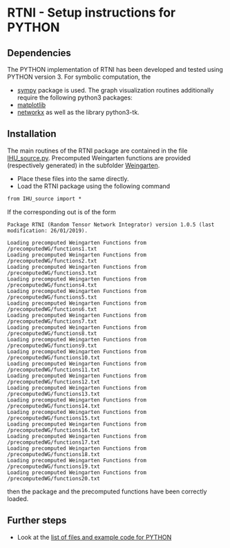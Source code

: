 # RTNI - Setup instructions for PYTHON

## Dependencies

The PYTHON implementation of RTNI has been developed and tested using PYTHON version 3. For symbolic computation, the
* [sympy](https://www.sympy.org/en/index.html) package is used. 
The graph visualization routines additionally require the following python3 packages:
* [matplotlib](https://matplotlib.org/)
* [networkx](https://networkx.github.io/)
as well as the library python3-tk.



## Installation

The main routines of the RTNI package are contained in the file [IHU_source.py](PYTHON/IHU_source.py). Precomputed Weingarten functions are provided (respectively generated) in the subfolder [Weingarten](PYTHON/Weingarten).

* Place these files into the same directly.
* Load the RTNI package using the following command

```markdown
from IHU_source import *
```

If the corresponding out is of the form
```
Package RTNI (Random Tensor Network Integrator) version 1.0.5 (last modification: 26/01/2019).

Loading precomputed Weingarten Functions from /precomputedWG/functions1.txt
Loading precomputed Weingarten Functions from /precomputedWG/functions2.txt
Loading precomputed Weingarten Functions from /precomputedWG/functions3.txt
Loading precomputed Weingarten Functions from /precomputedWG/functions4.txt
Loading precomputed Weingarten Functions from /precomputedWG/functions5.txt
Loading precomputed Weingarten Functions from /precomputedWG/functions6.txt
Loading precomputed Weingarten Functions from /precomputedWG/functions7.txt
Loading precomputed Weingarten Functions from /precomputedWG/functions8.txt
Loading precomputed Weingarten Functions from /precomputedWG/functions9.txt
Loading precomputed Weingarten Functions from /precomputedWG/functions10.txt
Loading precomputed Weingarten Functions from /precomputedWG/functions11.txt
Loading precomputed Weingarten Functions from /precomputedWG/functions12.txt
Loading precomputed Weingarten Functions from /precomputedWG/functions13.txt
Loading precomputed Weingarten Functions from /precomputedWG/functions14.txt
Loading precomputed Weingarten Functions from /precomputedWG/functions15.txt
Loading precomputed Weingarten Functions from /precomputedWG/functions16.txt
Loading precomputed Weingarten Functions from /precomputedWG/functions17.txt
Loading precomputed Weingarten Functions from /precomputedWG/functions18.txt
Loading precomputed Weingarten Functions from /precomputedWG/functions19.txt
Loading precomputed Weingarten Functions from /precomputedWG/functions20.txt
```

then the package and the precomputed functions have been correctly loaded.

## Further steps

* Look at the [list of files and example code for PYTHON](PYTHON/README.md`)

